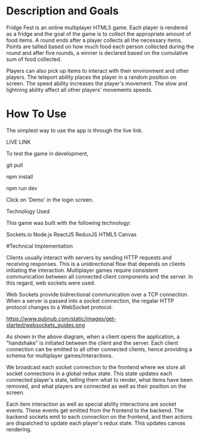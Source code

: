
# Description and Goals

Fridge Fest is an online multiplayer HTML5 game. Each player is rendered as a fridge and the goal of the game is to collect the appropriate amount of food items. A round ends after a player collects all the necessary items. Points are tallied based on how much food each person collected during the round and after five rounds, a winner is declared based on the cumulative sum of food collected. 

Players can also pick up items to interact with their environment and other players. The teleport ability places the player in a random position on screen. The speed ability increases the player's movement. The slow and lightning ability affect all other players' movements speeds. 

# How To Use

The simplest way to use the app is through the live link.

LIVE LINK

To test the game in development,

git pull 


npm install


npm run dev

Click on 'Demo' in the login screen.

Technology Used

This game was built with the following technology:

 Sockets.io
 Node.js
 ReactJS
 ReduxJS
 HTML5 Canvas

#Technical Implementation 
  
  Clients usually interact with servers by sending HTTP requests and receiving responses. This is a unidirectional flow that depends on clients initiating the interaction. Multiplayer games require consistent communication between all connected client components and the server. In this regard, web sockets were used.

  Web Sockets provide bidirectional communication over a TCP connection. When a server is passed into a socket connection, the regalar HTTP protocol changes to a WebSocket protocol. 

  https://www.pubnub.com/static/images/get-started/websockets_guides.png


  As shown in the above diagram, when a client opens the application, a "handshake" is initiated between the client and the server. Each client connection can be emitted to all other connected clients, hence providing a schema for multiplayer games/interactions. 

  We broadcast each socket connection to the frontend where we store all socket connections in a global redux state. This state updates each connected player's state, telling them what to render, what items have been removed, and what players are connected as well as their position on the screen. 

  Each item interaction as well as special ability interactions are socket events. These events get emitted from the frontend to the backend. The backend sockets emit to each connection on the frontend, and then actions are dispatched to update each player's redux state. This updates canvas rendering. 





